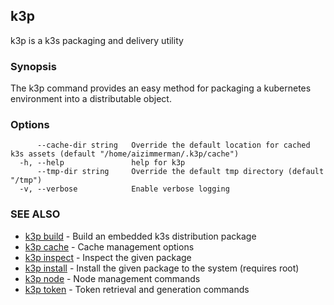 ## k3p

k3p is a k3s packaging and delivery utility

### Synopsis


The k3p command provides an easy method for packaging a kubernetes environment into a distributable object.


### Options

```
      --cache-dir string   Override the default location for cached k3s assets (default "/home/aizimmerman/.k3p/cache")
  -h, --help               help for k3p
      --tmp-dir string     Override the default tmp directory (default "/tmp")
  -v, --verbose            Enable verbose logging
```

### SEE ALSO

* [k3p build](k3p_build.md)	 - Build an embedded k3s distribution package
* [k3p cache](k3p_cache.md)	 - Cache management options
* [k3p inspect](k3p_inspect.md)	 - Inspect the given package
* [k3p install](k3p_install.md)	 - Install the given package to the system (requires root)
* [k3p node](k3p_node.md)	 - Node management commands
* [k3p token](k3p_token.md)	 - Token retrieval and generation commands

